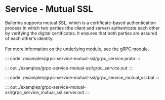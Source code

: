 # Service - Mutual SSL

Ballerina supports mutual SSL, which is a certificate-based authentication
process in which two parties (the client and server) authenticate each other by
verifying the digital certificates. It ensures that both parties are assured
of each other's identity.<br/><br/>
For more information on the underlying module, 
see the [gRPC module](https://docs.central.ballerina.io/ballerina/grpc/latest/).

::: code ./examples/grpc-service-mutual-ssl/grpc_service.proto :::

::: out ./examples/grpc-service-mutual-ssl/grpc_service.out :::

::: code ./examples/grpc-service-mutual-ssl/grpc_service_mutual_ssl.bal :::

::: out ./examples/grpc-service-mutual-ssl/grpc_service_mutual_ssl.server.out :::